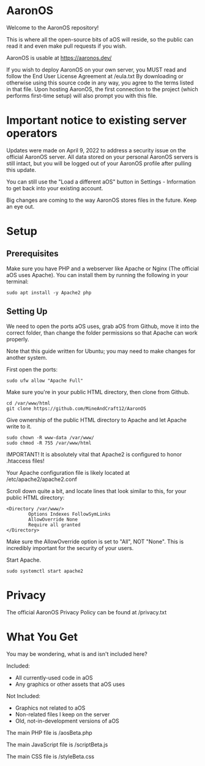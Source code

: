 # AaronOS

Welcome to the AaronOS repository!

This is where all the open-source bits of aOS will reside, so the public can read it and even make pull requests if you wish.

AaronOS is usable at https://aaronos.dev/

If you wish to deploy AaronOS on your own server, you MUST read and follow the End User License Agreement at /eula.txt
By downloading or otherwise using this source code in any way, you agree to the terms listed in that file.
Upon hosting AaronOS, the first connection to the project (which performs first-time setup) will also prompt you with this file.

# **Important notice to existing server operators**
Updates were made on April 9, 2022 to address a security issue on the official AaronOS server.
All data stored on your personal AaronOS servers is still intact, but you will be logged out of your AaronOS profile after pulling this update.

You can still use the "Load a different aOS" button in Settings - Information to get back into your existing account.

Big changes are coming to the way AaronOS stores files in the future. Keep an eye out.

# **Setup**

## Prerequisites
Make sure you have PHP and a webserver like Apache or Nginx (The official aOS uses Apache).
You can install them by running the following in your terminal:

```sudo apt install -y Apache2 php```

## Setting Up
We need to open the ports aOS uses, grab aOS from Github, move it into the correct folder, than change the folder permissions so that Apache can work properly.

Note that this guide written for Ubuntu; you may need to make changes for another system.

First open the ports:

```sudo ufw allow "Apache Full"```

Make sure you're in your public HTML directory, then clone from Github.

```
cd /var/www/html
git clone https://github.com/MineAndCraft12/AaronOS
```

Give ownership of the public HTML directory to Apache and let Apache write to it.

``` 
sudo chown -R www-data /var/www/
sudo chmod -R 755 /var/www/html
```

IMPORTANT! It is absolutely vital that Apache2 is configured to honor .htaccess files!

Your Apache configuration file is likely located at /etc/apache2/apache2.conf

Scroll down quite a bit, and locate lines that look similar to this, for your public HTML directory:

```
<Directory /var/www/>
        Options Indexes FollowSymLinks
        AllowOverride None
        Require all granted
</Directory>
```

Make sure the AllowOverride option is set to "All", NOT "None".
This is incredibly important for the security of your users.

Start Apache.

```sudo systemctl start apache2```

# Privacy

The official AaronOS Privacy Policy can be found at /privacy.txt

# What You Get

You may be wondering, what is and isn't included here?

Included:
 * All currently-used code in aOS
 * Any graphics or other assets that aOS uses

Not Included:
 * Graphics not related to aOS
 * Non-related files I keep on the server
 * Old, not-in-development versions of aOS

The main PHP file is /aosBeta.php

The main JavaScript file is /scriptBeta.js

The main CSS file is /styleBeta.css
